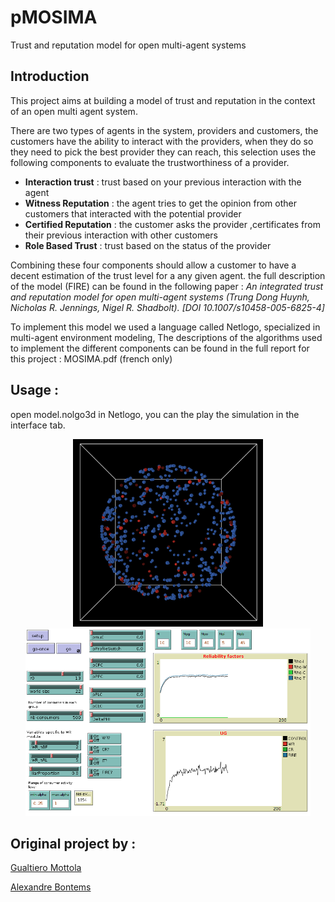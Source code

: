 
# pMOSIMA
Trust and reputation model for open multi-agent systems
## Introduction

This project aims at building a model of trust and reputation in the context of an open multi agent system.

There are two types of agents in the system, providers and customers, the customers have the ability to interact with the providers, when they do so they need to pick the best provider they can reach, this selection uses the following components to evaluate the trustworthiness of a provider.

 - **Interaction trust** : trust based on your previous interaction with the agent
 - **Witness Reputation** : the agent tries to get the opinion from other customers that interacted with the potential provider
 - **Certified Reputation** : the customer asks the provider ,certificates from their previous interaction with other customers
 - **Role Based Trust** : trust based on the status of the provider

Combining these four components should allow a customer to have a decent estimation of the trust level for a any given agent. the full description of the model (FIRE) can be found in the following paper : *An integrated trust and reputation model for open multi-agent systems (Trung Dong Huynh, Nicholas R. Jennings, Nigel R. Shadbolt). [DOI 10.1007/s10458-005-6825-4]*

  

To implement this model we used a language called Netlogo, specialized in multi-agent environment modeling, The descriptions of the algorithms used to implement the different components can be found in the full report for this project :  MOSIMA.pdf (french only)

  
  

## Usage :

open model.nolgo3d in Netlogo, you can the play the simulation in the interface tab.
 
<p align="center">
<img src="https://raw.githubusercontent.com/gualt1995/pMOSIMA/master/screen_1.png" height="300" title="">
<img src="https://raw.githubusercontent.com/gualt1995/pMOSIMA/master/screen_2.png" height="300" title="">
</p>
  
  

## Original project by :

[Gualtiero Mottola](https://github.com/gualt1995)<br>

[Alexandre Bontems](https://github.com/schonwetter)<br>
